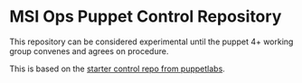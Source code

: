 MSI Ops Puppet Control Repository
=================================

This repository can be considered experimental until the puppet 4+
working group convenes and agrees on procedure.

This is based on the [starter control repo from puppetlabs](https://github.com/puppetlabs/control-repo).
